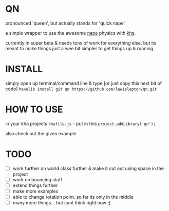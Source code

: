 # QN

pronounced 'queen', but actually stands for 'quick nape'

a simple wrapper to use the awesome [nape](http://napephys.com) physics with [kha](http://kha.tech). 

currently in super beta & needs tons of work for everything else. but its meant to make things just a wee bit simpler to get things up & running

# INSTALL
simply open up terminal/command line & type [or just copy this next bit of code] `haxelib install git qn https://github.com/lewislepton/qn.git`

# HOW TO USE
in your kha projects `khafile.js` - put in this `project.addLibrary('qn');`

also check out the given example

# TODO
- [ ] work further on world class further & make it cut out using space in the project<br>
- [ ] work on bouncing stuff<br>
- [ ] extend things further<br>
- [ ] make more examples<br>
- [ ] able to change rotation point. so far its only in the middle<br>
- [ ] many more things... but cant think right now ;)